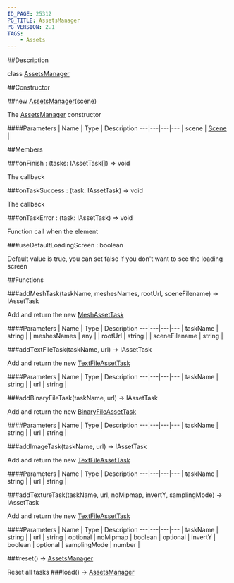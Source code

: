 ```yaml
---
ID_PAGE: 25312
PG_TITLE: AssetsManager
PG_VERSION: 2.1
TAGS:
    - Assets
---
```

##Description

class [AssetsManager](/classes/2.2-alpha/AssetsManager)



##Constructor

##new [AssetsManager](/classes/2.2-alpha/AssetsManager)(scene)

The [AssetsManager](/classes/2.2-alpha/AssetsManager) constructor

####Parameters
 | Name | Type | Description
---|---|---|---
 | scene | [Scene](/classes/2.2-alpha/Scene) | 

##Members

###onFinish : (tasks: IAssetTask[]) =&gt; void

The callback

###onTaskSuccess : (task: IAssetTask) =&gt; void

The callback

###onTaskError : (task: IAssetTask) =&gt; void

Function call when the element

###useDefaultLoadingScreen : boolean

Default value is true, you can set false if you don't want to see the loading screen

##Functions

###addMeshTask(taskName, meshesNames, rootUrl, sceneFilename) &rarr; IAssetTask

Add and return the new [MeshAssetTask](/classes/2.2-alpha/MeshAssetTask)

####Parameters
 | Name | Type | Description
---|---|---|---
 | taskName | string | 
 | meshesNames | any | 
 | rootUrl | string | 
 | sceneFilename | string | 

###addTextFileTask(taskName, url) &rarr; IAssetTask

Add and return the new [TextFileAssetTask](/classes/2.2-alpha/TextFileAssetTask)

####Parameters
 | Name | Type | Description
---|---|---|---
 | taskName | string | 
 | url | string | 

###addBinaryFileTask(taskName, url) &rarr; IAssetTask

Add and return the new [BinaryFileAssetTask](/classes/2.2-alpha/BinaryFileAssetTask)

####Parameters
 | Name | Type | Description
---|---|---|---
 | taskName | string | 
 | url | string | 

###addImageTask(taskName, url) &rarr; IAssetTask

Add and return the new [TextFileAssetTask](/classes/2.2-alpha/TextFileAssetTask)

####Parameters
 | Name | Type | Description
---|---|---|---
 | taskName | string | 
 | url | string | 

###addTextureTask(taskName, url, noMipmap, invertY, samplingMode) &rarr; IAssetTask

Add and return the new [TextFileAssetTask](/classes/2.2-alpha/TextFileAssetTask)

####Parameters
 | Name | Type | Description
---|---|---|---
 | taskName | string | 
 | url | string | 
optional | noMipmap | boolean | 
optional | invertY | boolean | 
optional | samplingMode | number | 

###reset() &rarr; [AssetsManager](/classes/2.2-alpha/AssetsManager)

Reset all tasks
###load() &rarr; [AssetsManager](/classes/2.2-alpha/AssetsManager)


